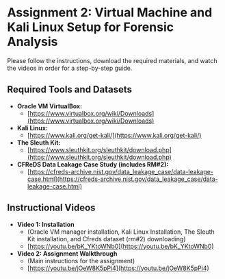 # Assignment 2: Virtual Machine and Kali Linux Setup for Forensic Analysis

Please follow the instructions, download the required materials, and watch the videos in order for a step-by-step guide.

## Required Tools and Datasets

* **Oracle VM VirtualBox:**
    * [https://www.virtualbox.org/wiki/Downloads](https://www.virtualbox.org/wiki/Downloads)
* **Kali Linux:**
    * [https://www.kali.org/get-kali/](https://www.kali.org/get-kali/)
* **The Sleuth Kit:**
    * [https://www.sleuthkit.org/sleuthkit/download.php](https://www.sleuthkit.org/sleuthkit/download.php)
* **CFReDS Data Leakage Case Study (includes RM#2):**
    * [https://cfreds-archive.nist.gov/data_leakage_case/data-leakage-case.html](https://cfreds-archive.nist.gov/data_leakage_case/data-leakage-case.html)

## Instructional Videos

* **Video 1: Installation**
    * (Oracle VM manager installation, Kali Linux Installation, The Sleuth Kit installation, and Cfreds dataset (rm#2) downloading)
    * [https://youtu.be/bK_YKtoWNb0](https://youtu.be/bK_YKtoWNb0)
* **Video 2: Assignment Walkthrough**
    * (Main instructions for the assignment)
    * [https://youtu.be/jOeW8K5pPi4](https://youtu.be/jOeW8K5pPi4)
